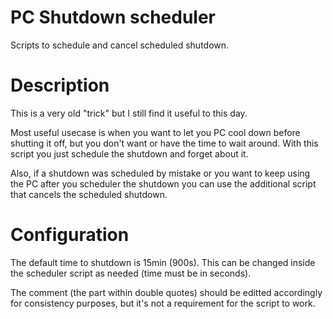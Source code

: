 # PC Shutdown scheduler
Scripts to schedule and cancel scheduled shutdown.

# Description
This is a very old "trick" but I still find it useful to this day.

Most useful usecase is when you want to let you PC cool down before shutting it off, but you don't want or have the time to wait around.
With this script you just schedule the shutdown and forget about it.

Also, if a shutdown was scheduled by mistake or you want to keep using the PC after you scheduler the shutdown you can use the additional script that cancels the scheduled shutdown.

# Configuration
The default time to shutdown is 15min (900s). This can be changed inside the scheduler script as needed (time must be in seconds).

The comment (the part within double quotes) should be editted accordingly for consistency purposes, but it's not a requirement for the script to work.
